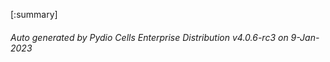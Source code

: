 








[:summary]

###### Auto generated by Pydio Cells Enterprise Distribution v4.0.6-rc3 on 9-Jan-2023
